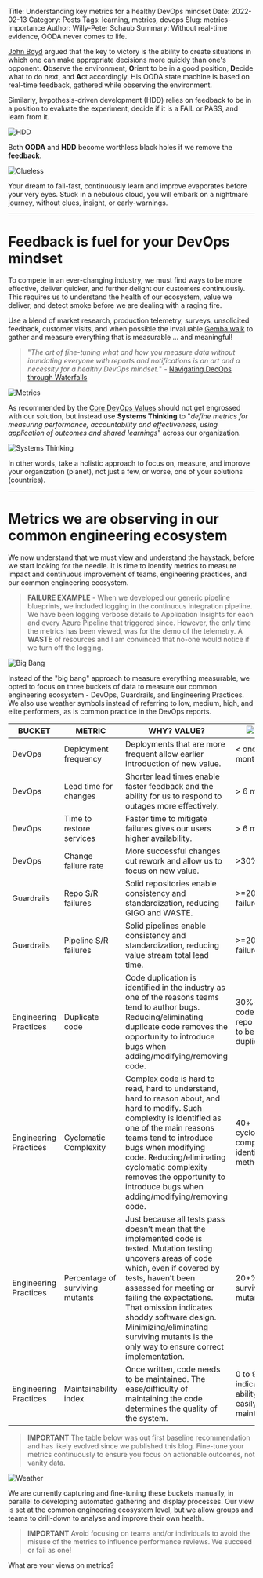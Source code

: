 Title: Understanding key metrics for a healthy DevOps mindset
Date: 2022-02-13
Category: Posts 
Tags: learning, metrics, devops
Slug: metrics-importance
Author: Willy-Peter Schaub
Summary: Without real-time evidence, OODA never comes to life.

[John Boyd](https://en.wikipedia.org/wiki/John_Boyd_(military_strategist)) argued that the key to victory is the ability to create situations in which one can make appropriate decisions more quickly than one's opponent. **O**bserve the environment, **O**rient to be in a good position, **D**ecide what to do next, and **A**ct accordingly. His OODA state machine is based on real-time feedback, gathered while observing the environment.

Similarly, hypothesis-driven development (HDD) relies on feedback to be in a position to evaluate the experiment, decide if it is a FAIL or PASS, and learn from it.

![HDD](../images/ooda-loop-and-devops-3.png) 

Both **OODA** and **HDD** become worthless black holes if we remove the **feedback**. 

![Clueless](../images/metrics-importance-1.png)

Your dream to fail-fast, continuously learn and improve evaporates before your very eyes. Stuck in a nebulous cloud, you will embark on a nightmare journey, without clues, insight, or early-warnings. 

---

# Feedback is fuel for your DevOps mindset

To compete in an ever-changing industry, we must find ways to be more effective, deliver quicker, and further delight our customers continuously. This requires us to understand the health of our ecosystem, value we deliver, and detect smoke before we are dealing with a raging fire. 

Use a blend of market research, production telemetry, surveys, unsolicited feedback, customer visits, and when possible the invaluable [Gemba walk](https://kanbanize.com/lean-management/improvement/gemba-walk) to gather and measure everything that is measurable ... and meaningful!

>
> "_The art of fine-tuning what and how you measure data without inundating everyone with reports and notifications is an art and a necessity for a healthy DevOps mindset._" - [Navigating DecOps through Waterfalls](https://www.tactec.ca/ndtw-resources/)
>

![Metrics](../images/metrics-importance-2.png)

As recommended by the [Core DevOps Values](https://www.tactec.ca/devops-core-values) should not get engrossed with our solution, but instead use **Systems Thinking** to "_define metrics for measuring performance, accountability and effectiveness, using application of outcomes and shared learnings_" across our organization.

![Systems Thinking](../images/metrics-importance-5.png)

In other words, take a holistic approach to focus on, measure, and improve your organization (planet), not just a few, or worse, one of your solutions (countries).

---

# Metrics we are observing in our common engineering ecosystem

We now understand that we must view and understand the haystack, before we start looking for the needle. It is time to identify metrics to measure impact and continuous improvement of teams, engineering practices, and our common engineering ecosystem.

>
> **FAILURE EXAMPLE** - When we developed our generic pipeline blueprints, we included logging in the continuous integration pipeline. We have been logging verbose details to Application Insights for each and every Azure Pipeline that triggered since. However, the only time the metrics has been viewed, was for the demo of the telemetry. A **WASTE** of resources and I am convinced that no-one would notice if we turn off the logging.
>

![Big Bang](../images/metrics-importance-3.png)

Instead of the "big bang" approach to measure everything measurable, we opted to focus on three buckets of data to measure our common engineering ecosystem - DevOps, Guardrails, and Engineering Practices. We also use weather symbols instead of referring to low, medium, high, and elite performers, as is common practice in the DevOps reports.

| BUCKET | METRIC | WHY? VALUE? | ![Storm](../images/metrics-importance-storm.png) | ![Rain](../images/metrics-importance-rain.png) | ![Overcast](../images/metrics-importance-overcast.png) | ![Sun](../images/metrics-importance-sun.png) | 
|--------|--------|-------------|-----|--------|------|-------|
| DevOps | Deployment frequency  | Deployments that are more frequent allow earlier introduction of new value. | < once/6-months | Once/month – once/6-months | Once/week - once/month | On-demand | 
| DevOps | Lead time for changes  | Shorter lead times enable faster feedback and the ability for us to respond to outages more effectively. | > 6 months | 1 month – 6 months | 1-7 days | < 1 hour | 
| DevOps | Time to restore services | Faster time to mitigate failures gives our users higher availability. | > 6 months | 1-7 days | < 1 day | < 1 hour | 
| DevOps | Change failure rate | More successful changes cut rework and allow us to focus on new value. | >30% | >30% | 16-30% | 0-15% | 
| Guardrails | Repo S/R failures | Solid repositories enable consistency and standardization, reducing GIGO and WASTE. | >=20% failures/month | <20% failures/month | <10% failures /month | 0 failures/month | 
| Guardrails | Pipeline S/R  failures | Solid pipelines enable consistency and standardization, reducing value stream total lead time. | >=20% failures/month | <20% failures/month | <10% failures/month | 0 failures/month | 
| Engineering Practices | Duplicate code | Code duplication is identified in the industry as one of the reasons teams tend to author bugs. Reducing/eliminating duplicate code removes the opportunity to introduce bugs when adding/modifying/removing code. | 30%+ of the code in the repo is found to be duplicate | Between 20% and 29% of the code in the repo is found to be duplicate | Between 10% and 19% of the code in the repo is found to be duplicate | Less than 5% of the code in the repo is found to be duplicate | 
| Engineering Practices | Cyclomatic Complexity | Complex code is hard to read, hard to understand, hard to reason about, and hard to modify. Such complexity is identified as one of the main reasons teams tend to introduce bugs when modifying code. Reducing/eliminating cyclomatic complexity removes the opportunity to introduce bugs when adding/modifying/removing code. | 40+ cyclomatic complexity identified in methods | Between 20 and 40 cyclomatic complexity identified in methods | Between 10 and 20 cyclomatic complexity identified in methods | Less than 10 cyclomatic complexity identified in methods | 
| Engineering Practices | Percentage of surviving mutants | Just because all tests pass doesn’t mean that the implemented code is tested. Mutation testing uncovers areas of code which, even if covered by tests, haven’t been assessed for meeting or failing the expectations. That omission indicates shoddy software design. Minimizing/eliminating surviving mutants is the only way to ensure correct implementation. | 20+% surviving mutants | Between 10% and 19% surviving mutants | Between 5% and 9% surviving mutants | Less than 5% surviving mutants | 
| Engineering Practices | Maintainability index | Once written, code needs to be maintained. The ease/difficulty of maintaining the code determines the quality of the system. | 0 to 9 indicates low ability to easily perform maintenance | 10 to 19 indicates modest ability to perform maintenance | 20 to 49 indicates moderate ability to perform maintenance | 50 to 100 indicates good ability to perform maintenance |

>
> **IMPORTANT** The table below was out first baseline recommendation and has likely evolved since we published this blog. Fine-tune your metrics continuously to ensure you focus on actionable outcomes, not vanity data.
>

![Weather](../images/metrics-importance-4.png)

We are currently capturing and fine-tuning these buckets manually, in parallel to developing automated gathering and display processes. Our view is set at the common engineering ecosystem level, but we allow groups and teams to drill-down to analyse and improve their own health.

>
> **IMPORTANT** Avoid focusing on teams and/or individuals to avoid the misuse of the metrics to influence performance reviews. We succeed or fail as one!
>

What are your views on metrics?


